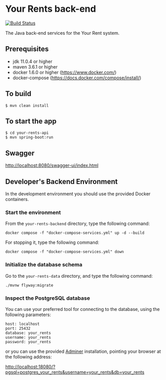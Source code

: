 # Your Rents back-end

[![Build Status](https://api.travis-ci.org/your-rents/your-rents-backend.svg?branch=develop)](https://travis-ci.org/your-rents/your-rents-backend)

The Java back-end services for the Your Rent system.

## Prerequisites

- jdk 11.0.4 or higher
- maven 3.6.1 or higher
- docker 1.6.0 or higher (<https://www.docker.com/>)
- docker-compose (<https://docs.docker.com/compose/install/>)

## To build
```shell
$ mvn clean install
```

## To start the app
```shell
$ cd your-rents-api
$ mvn spring-boot:run
```

## Swagger

<http://localhost:8080/swagger-ui/index.html>

## Developer's Backend Environment

In the development environment you should use the provided Docker containers.

### Start the environment

From the `your-rents-backend` directory, type the following command:

```console
docker compose -f "docker-compose-services.yml" up -d --build
```

For stopping it, type the following command:

```console
docker compose -f "docker-compose-services.yml" down
```

### Initialize the database schema

Go to the `your-rents-data` directory, and type the following command:

```console
./mvnw flyway:migrate
```

### Inspect the PostgreSQL database

You can use your preferred tool for connecting to the database, using the following parameters:

```properties
host: localhost
port: 25432
database: your_rents
username: your_rents
password: your_rents
```

or you can use the provided [Adminer](https://www.adminer.org/) installation, pointing your browser at the following address:

<http://localhost:18080/?pgsql=postgres_your_rents&username=your_rents&db=your_rents>

